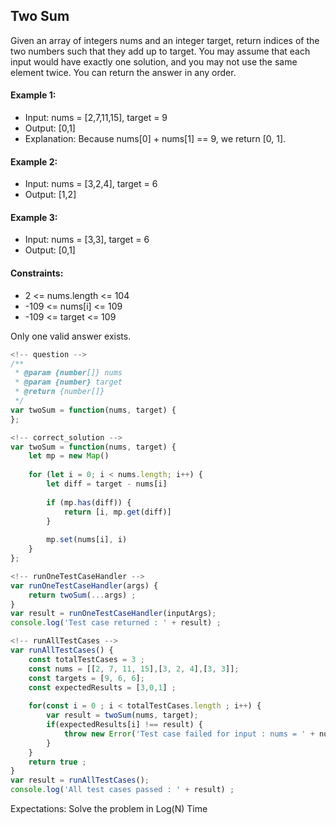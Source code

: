## Two Sum
Given an array of integers nums and an integer target, return indices of the two numbers such that they add up to target.
You may assume that each input would have exactly one solution, and you may not use the same element twice.
You can return the answer in any order.

#### Example 1:
- Input: nums = [2,7,11,15], target = 9
- Output: [0,1]
- Explanation: Because nums[0] + nums[1] == 9, we return [0, 1].
  
#### Example 2:
- Input: nums = [3,2,4], target = 6
- Output: [1,2]

#### Example 3:
- Input: nums = [3,3], target = 6
- Output: [0,1]

#### Constraints:
- 2 <= nums.length <= 104
- -109 <= nums[i] <= 109
- -109 <= target <= 109
  
Only one valid answer exists.

```javascript
<!-- question -->
/**
 * @param {number[]} nums
 * @param {number} target
 * @return {number[]}
 */
var twoSum = function(nums, target) {
};
```
```javascript
<!-- correct_solution -->
var twoSum = function(nums, target) {
    let mp = new Map()
    
    for (let i = 0; i < nums.length; i++) {
        let diff = target - nums[i]
        
        if (mp.has(diff)) {
            return [i, mp.get(diff)]
        }
        
        mp.set(nums[i], i)
    }
};
```
```javascript
<!-- runOneTestCaseHandler -->
var runOneTestCaseHandler(args) {
    return twoSum(...args) ;
}
var result = runOneTestCaseHandler(inputArgs);
console.log('Test case returned : ' + result) ;
```
```javascript
<!-- runAllTestCases -->
var runAllTestCases() {
    const totalTestCases = 3 ;
    const nums = [[2, 7, 11, 15],[3, 2, 4],[3, 3]];
    const targets = [9, 6, 6];
    const expectedResults = [3,0,1] ;
    
    for(const i = 0 ; i < totalTestCases.length ; i++) {
        var result = twoSum(nums, target);
        if(expectedResults[i] !== result) {
            throw new Error('Test case failed for input : nums = ' + nums[i] + ' target = ' + targets[i]);
        }
    }
    return true ;
}
var result = runAllTestCases();
console.log('All test cases passed : ' + result) ;
```

Expectations: Solve the problem in Log(N) Time 
